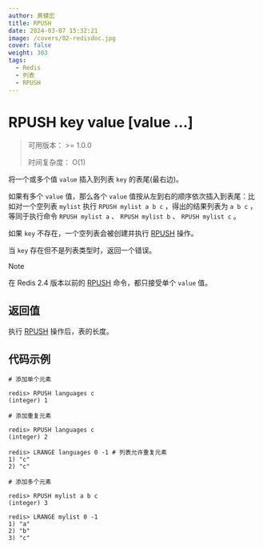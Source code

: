 ```yaml
---
author: 黄健宏
title: RPUSH
date: 2024-03-07 15:32:21
image: /covers/02-redisdoc.jpg
cover: false
weight: 303
tags:
  - Redis
  - 列表
  - RPUSH
---
```


# RPUSH key value [value …]

> 可用版本： >= 1.0.0
> 
> 时间复杂度： O(1)

将一个或多个值 `value` 插入到列表 `key` 的表尾(最右边)。

如果有多个 `value` 值，那么各个 `value` 值按从左到右的顺序依次插入到表尾：比如对一个空列表 `mylist` 执行 `RPUSH mylist a b c` ，得出的结果列表为 `a b c` ，等同于执行命令 `RPUSH mylist a` 、 `RPUSH mylist b` 、 `RPUSH mylist c` 。

如果 `key` 不存在，一个空列表会被创建并执行 [RPUSH](../../02-redisdoc/03-list/03-rpush/) 操作。

当 `key` 存在但不是列表类型时，返回一个错误。

Note

在 Redis 2.4 版本以前的 [RPUSH](../../02-redisdoc/03-list/03-rpush/) 命令，都只接受单个 `value` 值。

## 返回值

执行 [RPUSH](../../02-redisdoc/03-list/03-rpush/) 操作后，表的长度。

## 代码示例

```shell
# 添加单个元素

redis> RPUSH languages c
(integer) 1

# 添加重复元素

redis> RPUSH languages c
(integer) 2

redis> LRANGE languages 0 -1 # 列表允许重复元素
1) "c"
2) "c"

# 添加多个元素

redis> RPUSH mylist a b c
(integer) 3

redis> LRANGE mylist 0 -1
1) "a"
2) "b"
3) "c"
```